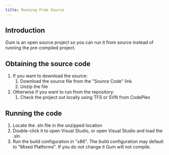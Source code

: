 ```yaml
---
title: Running From Source
---
```



## Introduction

Gum is an open source project so you can run it from source instead of running the pre-compiled project.

## Obtaining the source code

1. If you want to download the source:
	1. Download the source file from the "Source Code" link
	1. Unzip the file
1. Otherwise if you want to run from the repository:
	1. Check the project out locally using TFS or SVN from CodePlex

## Running the code

1. Locate the .sln file in the unzipped location
1. Double-click it to open Visual Studio, or open Visual Studio and load the .sln
1. Run the build configuration in "x86".  The build configuration may default to "Mixed Platforms". If you do not change it Gum will not compile.